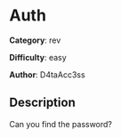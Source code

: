 # Auth

**Category**: rev

**Difficulty**: easy

**Author**: D4taAcc3ss

## Description
Can you find the password?
